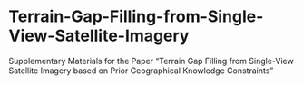 # Terrain-Gap-Filling-from-Single-View-Satellite-Imagery
Supplementary Materials for the Paper “Terrain Gap Filling from Single-View Satellite Imagery based on Prior Geographical Knowledge Constraints”
